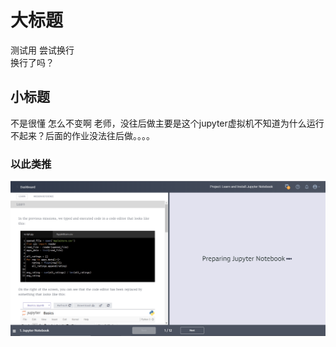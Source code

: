 

# 大标题

测试用
尝试换行  
换行了吗？  

## 小标题

不是很懂
怎么不变啊
老师，没往后做主要是这个jupyter虚拟机不知道为什么运行不起来？后面的作业没法往后做。。。。

### 以此类推
![](https://github.com/ophwsjtu18/ohw19f/blob/master/student/yzy/1572341947(1).jpg)
